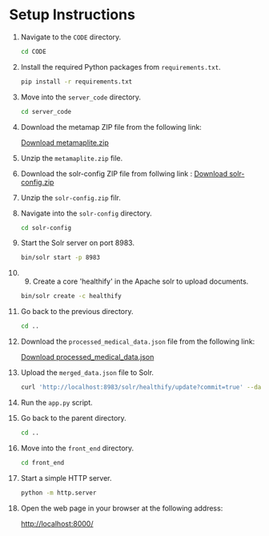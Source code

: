 # Setup Instructions

1. Navigate to the `CODE` directory.
   
    ```bash
    cd CODE
    ```

2. Install the required Python packages from `requirements.txt`.

    ```bash
    pip install -r requirements.txt
    ```

3. Move into the `server_code` directory.

    ```bash
    cd server_code
    ```

4. Download the metamap ZIP file from the following link:

    [Download metamaplite.zip](https://drive.google.com/file/d/18Pws0FwjUn-SGvIGh4CYxY-_pWuFvChQ/view?usp=sharing)

5. Unzip the `metamaplite.zip` file.

6. Download the solr-config ZIP file from follwing link :
    [Download solr-config.zip](https://drive.google.com/file/d/1g8xNVoIH-ioJFv79CZMasnW9wver4ERA/view?usp=sharing)

7. Unzip the `solr-config.zip` filr.

8. Navigate into the `solr-config` directory.

    ```bash
    cd solr-config
    ```

9. Start the Solr server on port 8983.

    ```bash
    bin/solr start -p 8983
    ```

10. 9. Create a core 'healthify' in the Apache solr to upload documents.

    ```bash
    bin/solr create -c healthify
    ```

11. Go back to the previous directory.

    ```bash
    cd ..
    ```

12. Download the `processed_medical_data.json` file from the following link:

    [Download processed_medical_data.json](https://drive.google.com/file/d/1_EZip3zQlM1Ie0fWak2X716AQW_7HPMw/view?usp=sharing)

13. Upload the `merged_data.json` file to Solr.

    ```bash
    curl 'http://localhost:8983/solr/healthify/update?commit=true' --data-binary @processed_medical_data.json -H 'Content-type:application/json'
    ```

14. Run the `app.py` script.

15. Go back to the parent directory.

    ```bash
    cd ..
    ```

16. Move into the `front_end` directory.

    ```bash
    cd front_end
    ```

17. Start a simple HTTP server.

    ```bash
    python -m http.server
    ```

18. Open the web page in your browser at the following address:

    [http://localhost:8000/](http://localhost:8000/)
